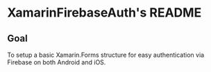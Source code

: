 # XamarinFirebaseAuth's README

## Goal
To setup a basic Xamarin.Forms structure for easy authentication via Firebase on both Android and iOS.
